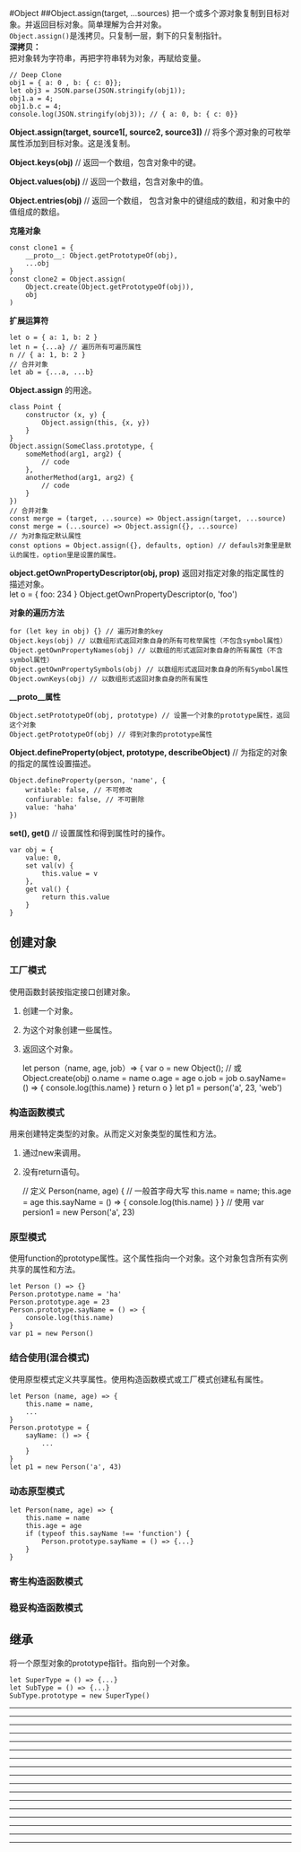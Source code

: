 #Object
##Object.assign(target, ...sources)
把一个或多个源对象复制到目标对象。并返回目标对象。简单理解为合并对象。  
`Object.assign()`是浅拷贝。只复制一层，剩下的只复制指针。  
**深拷贝：**  
把对象转为字符串，再把字符串转为对象，再赋给变量。  

	// Deep Clone
	obj1 = { a: 0 , b: { c: 0}};
	let obj3 = JSON.parse(JSON.stringify(obj1));
	obj1.a = 4;
	obj1.b.c = 4;
	console.log(JSON.stringify(obj3)); // { a: 0, b: { c: 0}}

**Object.assign(target, source1[, source2, source3])** // 将多个源对象的可枚举属性添加到目标对象。这是浅复制。  

**Object.keys(obj)** // 返回一个数组，包含对象中的键。  

**Object.values(obj)** // 返回一个数组，包含对象中的值。  

**Object.entries(obj)** // 返回一个数组，  包含对象中的键组成的数组，和对象中的值组成的数组。  

**克隆对象** 

    const clone1 = {
        __proto__: Object.getPrototypeOf(obj),
        ...obj
    }
    const clone2 = Object.assign(
        Object.create(Object.getPrototypeOf(obj)),
        obj
    )

**扩展运算符** 

    let o = { a: 1, b: 2 }
    let n = {...a} // 遍历所有可遍历属性
    n // { a: 1, b: 2 }
    // 合并对象
    let ab = {...a, ...b}

**Object.assign** 的用途。  

    class Point {
        constructor (x, y) {
            Object.assign(this, {x, y})
        }
    }
    Object.assign(SomeClass.prototype, {
        someMethod(arg1, arg2) {
            // code
        },
        anotherMethod(arg1, arg2) {
            // code
        }
    })
    // 合并对象
    const merge = (target, ...source) => Object.assign(target, ...source)
    const merge = (...source) => Object.assign({}, ...source)
    // 为对象指定默认属性
    const options = Object.assign({}, defaults, option) // defauls对象里是默认的属性，option里是设置的属性。

**object.getOwnPropertyDescriptor(obj, prop)** 返回对指定对象的指定属性的描述对象。  
    let o = { foo: 234 }
    Object.getOwnPropertyDescriptor(o, 'foo')

**对象的遍历方法** 

    for (let key in obj) {} // 遍历对象的key
    Object.keys(obj) // 以数组形式返回对象自身的所有可枚举属性（不包含symbol属性）
    Object.getOwnPropertyNames(obj) // 以数组的形式返回对象自身的所有属性（不含symbol属性）
    Object.getOwnPropertySymbols(obj) // 以数组形式返回对象自身的所有Symbol属性
    Object.ownKeys(obj) // 以数组形式返回对象自身的所有属性

**__proto__属性**

    Object.setPrototypeOf(obj, prototype) // 设置一个对象的prototype属性，返回这个对象
    Object.getPrototypeOf(obj) // 得到对象的prototype属性

**Object.defineProperty(object, prototype, describeObject)** // 为指定的对象的指定的属性设置描述。  

    Object.defineProperty(person, 'name', {
        writable: false, // 不可修改
        confiurable: false, // 不可删除
        value: 'haha'
    })

**set(), get()** // 设置属性和得到属性时的操作。  

    var obj = {
        value: 0,
        set val(v) {
            this.value = v
        },
        get val() {
            return this.value
        }
    } 

## 创建对象  

### 工厂模式  

使用函数封装按指定接口创建对象。  
1. 创建一个对象。  
2. 为这个对象创建一些属性。  
3. 返回这个对象。  

    let person（name, age, job）=> {
        var o = new Object(); // 或Object.create(obj)
        o.name = name
        o.age = age
        o.job = job
        o.sayName= () => {
            console.log(this.name)
        }
        return o
    }
    let p1 = person('a', 23, 'web')

### 构造函数模式  

用来创建特定类型的对象。从而定义对象类型的属性和方法。  
1. 通过new来调用。
2. 没有return语句。  

    // 定义
    Person(name, age) { // 一般首字母大写
        this.name = name;
        this.age = age
        this.sayName = () => {
            console.log(this.name)
        }
    }
    // 使用
    var persion1 = new Person('a', 23)

### 原型模式  

使用function的prototype属性。这个属性指向一个对象。这个对象包含所有实例共享的属性和方法。  

    let Person () => {}
    Person.prototype.name = 'ha'
    Person.prototype.age = 23
    Person.prototype.sayName = () => {
        console.log(this.name)
    }
    var p1 = new Person()

### 结合使用(混合模式)

使用原型模式定义共享属性。使用构造函数模式或工厂模式创建私有属性。  

    let Person (name, age) => {
        this.name = name,
        ...
    }
    Person.prototype = {
        sayName: () => {
            ...
        }
    }
    let p1 = new Person('a', 43)

### 动态原型模式  

    let Person(name, age) => {
        this.name = name
        this.age = age
        if (typeof this.sayName !== 'function') {
            Person.prototype.sayName = () => {...}
        }
    }

### 寄生构造函数模式  

### 稳妥构造函数模式  

## 继承  

将一个原型对象的prototype指针。指向别一个对象。  

    let SuperType = () => {...}
    let SubType = () => {...}
    SubType.prototype = new SuperType()

****  


****  


****  


****  


****  


****  


****  


****  


****  


****  


****  


****  


****  


****  


****  


****  


****  






















